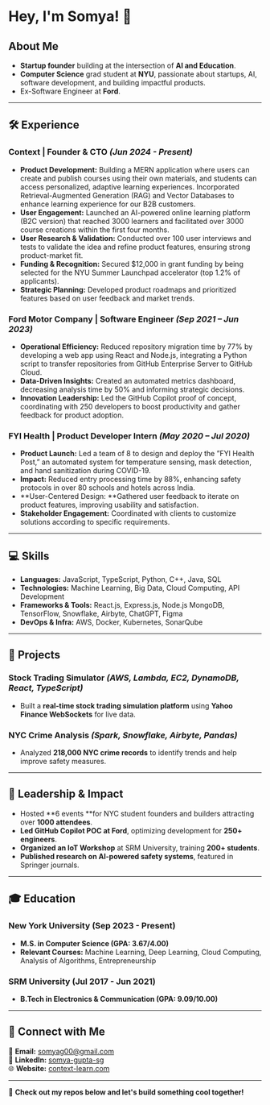 # Hey, I'm Somya! 👋

## About Me  
- **Startup founder** building at the intersection of **AI and Education**.
- **Computer Science** grad student at **NYU**, passionate about startups, AI, software development, and building impactful products.  
- Ex-Software Engineer at **Ford**.

---

## 🛠 Experience  

### **Context | Founder & CTO** *(Jun 2024 - Present)*  
- **Product Development:** Building a MERN application where users can create and publish courses using their own materials, and students can access personalized, adaptive learning experiences. Incorporated Retrieval-Augmented Generation (RAG) and Vector Databases to enhance learning experience for our B2B customers.
- **User Engagement:** Launched an AI-powered online learning platform (B2C version) that reached 3000 learners and facilitated over 3000 course creations within the first four months.
- **User Research & Validation:** Conducted over 100 user interviews and tests to validate the idea and refine product features, ensuring strong product-market fit.
- **Funding & Recognition:** Secured $12,000 in grant funding by being selected for the NYU Summer Launchpad accelerator (top 1.2% of applicants).
- **Strategic Planning:** Developed product roadmaps and prioritized features based on user feedback and market trends.

### **Ford Motor Company | Software Engineer** *(Sep 2021 – Jun 2023)*  
- **Operational Efficiency:** Reduced repository migration time by 77% by developing a web app using React and Node.js, integrating a Python script to transfer repositories from GitHub Enterprise Server to GitHub Cloud.
- **Data-Driven Insights:** Created an automated metrics dashboard, decreasing analysis time by 50% and informing strategic decisions.
- **Innovation Leadership:** Led the GitHub Copilot proof of concept, coordinating with 250 developers to boost productivity and gather feedback for product adoption.

### **FYI Health | Product Developer Intern** *(May 2020 – Jul 2020)*  
- **Product Launch:** Led a team of 8 to design and deploy the ”FYI Health Post,” an automated system for temperature sensing, mask detection, and hand sanitization during COVID-19.
- **Impact:** Reduced entry processing time by 88%, enhancing safety protocols in over 80 schools and hotels across India.
- **User-Centered Design: **Gathered user feedback to iterate on product features, improving usability and satisfaction.
- **Stakeholder Engagement:** Coordinated with clients to customize solutions according to specific requirements.

---

## 💻 Skills  

- **Languages:** JavaScript, TypeScript, Python, C++, Java, SQL  
- **Technologies:** Machine Learning, Big Data, Cloud Computing, API Development  
- **Frameworks & Tools:** React.js, Express.js, Node.js MongoDB, TensorFlow, Snowflake, Airbyte, ChatGPT, Figma 
- **DevOps & Infra:** AWS, Docker, Kubernetes, SonarQube 


---

## 🚀 Projects  

### **Stock Trading Simulator** *(AWS, Lambda, EC2, DynamoDB, React, TypeScript)*  
- Built a **real-time stock trading simulation platform** using **Yahoo Finance WebSockets** for live data.  

### **NYC Crime Analysis** *(Spark, Snowflake, Airbyte, Pandas)*  
- Analyzed **218,000 NYC crime records** to identify trends and help improve safety measures.  

---

## 🌟 Leadership & Impact  
- Hosted **6 events **for NYC student founders and builders attracting over **1000 attendees**.
- **Led GitHub Copilot POC at Ford**, optimizing development for **250+ engineers**.  
- **Organized an IoT Workshop** at SRM University, training **200+ students**.  
- **Published research on AI-powered safety systems**, featured in Springer journals.  

---

## 🎓 Education  

### **New York University (Sep 2023 - Present)**  
- **M.S. in Computer Science (GPA: 3.67/4.00)**  
- **Relevant Courses:** Machine Learning, Deep Learning, Cloud Computing, Analysis of Algorithms, Entrepreneurship  

### **SRM University (Jul 2017 - Jun 2021)**  
- **B.Tech in Electronics & Communication (GPA: 9.09/10.00)**

---

## 📮 Connect with Me  

📧 **Email:** [somyag00@gmail.com](mailto:somyag00@gmail.com)  
💼 **LinkedIn:** [somya-gupta-sg](https://www.linkedin.com/in/somya-gupta-sg/)  
🌐 **Website:** [context-learn.com](https://context-learn.com/)  

---

🚀 **Check out my repos below and let's build something cool together!**  
